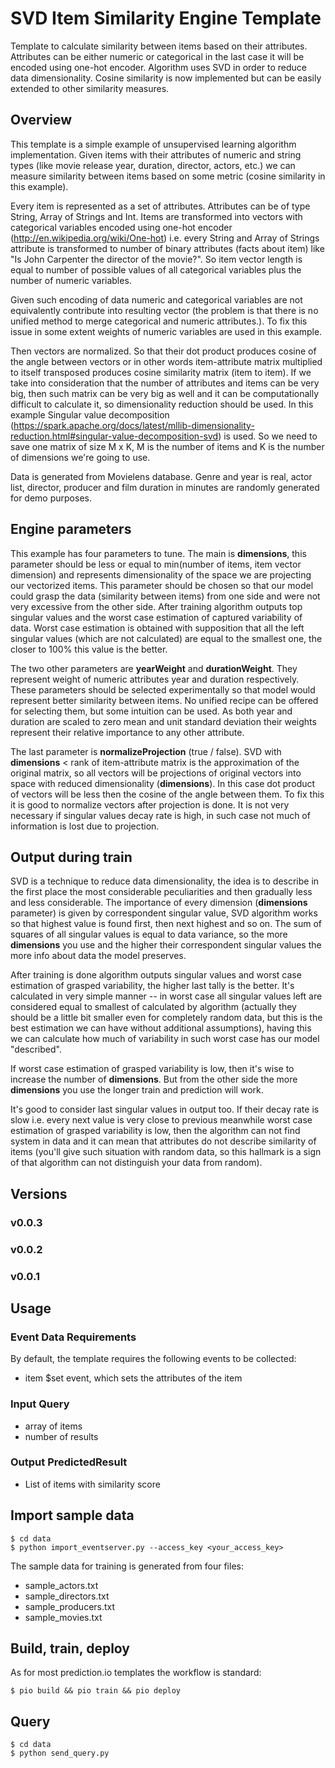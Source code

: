 # SVD Item Similarity Engine Template

Template to calculate similarity between items based on their attributes. 
Attributes can be either numeric or categorical in the last case it will be 
encoded using one-hot encoder. Algorithm uses SVD in order to reduce data 
dimensionality. Cosine similarity is now implemented but can be easily 
extended to other similarity measures.

## Overview

This template is a simple example of unsupervised learning algorithm 
implementation. Given items with their attributes of numeric and string types
(like movie release year, duration, director, actors, etc.) we can measure 
similarity between items based on some metric (cosine similarity in this 
example). 

Every item is represented as a set of attributes. Attributes can be of type 
String, Array of Strings and Int. Items are transformed into vectors with 
categorical variables encoded using one-hot encoder 
(http://en.wikipedia.org/wiki/One-hot) i.e. every String and Array of Strings
attribute is transformed to number of binary attributes (facts about item) 
like "Is John Carpenter the director of the movie?".
So item vector length is equal to number of possible values of all categorical 
variables plus the number of numeric variables. 
 
Given such encoding of data numeric and categorical variables are not 
equivalently contribute into resulting vector (the problem is that there is 
no unified method to merge categorical and numeric attributes.). To fix this 
issue in some extent weights of numeric variables are used in this example. 

Then vectors are normalized. So that their dot product produces cosine of the
angle between vectors or in other words item-attribute matrix multiplied to 
itself transposed produces cosine similarity matrix (item to item). If we 
take into consideration that the number of attributes and items can be very 
big, then such matrix can be very big as well and it can be computationally 
difficult to calculate it, so dimensionality reduction should be used. In 
this example Singular value decomposition 
(https://spark.apache.org/docs/latest/mllib-dimensionality-reduction.html#singular-value-decomposition-svd) is used. So we need to save one 
matrix of size M x K, M is the number of items and K is the number of 
dimensions we're going to use.

Data is generated from Movielens database. Genre and year is real, actor 
list, director, producer and film duration in minutes are randomly generated 
for demo purposes.  

## Engine parameters

This example has four parameters to tune. The main is __dimensions__, this 
parameter should be less or equal to min(number of items, item vector 
dimension) and represents dimensionality of the space we are projecting our 
vectorized items. This parameter should be chosen so that our model could 
grasp the data (similarity between items) from one side and were not very 
excessive from the other side. After training algorithm outputs top singular 
values and the worst case estimation of captured variability of data. Worst 
case estimation is obtained with supposition that all the left singular 
values (which are not calculated) are equal to the smallest one, the closer 
to 100% this value is the better. 

The two other parameters are __yearWeight__ and __durationWeight__. They 
represent weight of numeric attributes year and duration respectively. These 
parameters should be selected experimentally so that model would represent 
better similarity between items. No unified recipe can be offered for 
selecting them, but some intuition can be used. As both year and duration are 
scaled to zero mean and unit standard deviation their weights represent their
relative importance to any other attribute.

The last parameter is __normalizeProjection__ (true / false). SVD with 
__dimensions__ < rank of item-attribute matrix is the approximation of 
the original matrix, so all vectors will be projections of original vectors 
into space with reduced dimensionality (__dimensions__). 
In this case dot product of vectors will be less then the cosine of the angle 
between them. To fix this it is good to normalize vectors after projection is
done. It is not very necessary if singular values decay rate is high, in such
case not much of information is lost due to projection. 

## Output during train
SVD is a technique to reduce data dimensionality, the idea is to describe in the
first place the most considerable peculiarities and then gradually less and 
less considerable. The importance of every dimension (__dimensions__ 
parameter) is given by correspondent singular value, SVD algorithm works so 
that highest value is found first, then next highest and so on. The sum of 
squares of all singular values is equal to data variance, so the more 
__dimensions__ you use and the higher their correspondent singular values the
 more info about data the model preserves. 

After training is done algorithm outputs singular values and worst case 
estimation of grasped variability, the higher last tally is the better. It's 
calculated in very simple manner -- in worst case all singular values left 
are considered equal to smallest of calculated by algorithm (actually they 
should be a little bit smaller even for completely random data, but this is 
the best estimation we can have without additional assumptions), having this 
we can calculate how much of variability in such worst case has our model 
"described".

If worst case estimation of grasped variability is low, then it's wise to 
increase the number of __dimensions__. But from the other side the more 
__dimensions__ you use the longer train and prediction will work. 

It's good to consider last singular values in output too. If their decay rate
is slow i.e. every next value is very close to previous meanwhile worst case 
estimation of grasped variability is low, then the algorithm 
can not find system in data and it can mean that attributes do not describe 
similarity of items (you'll give such situation with random data, so this 
hallmark is a sign of that algorithm can not distinguish your data from random).


## Versions

### v0.0.3

### v0.0.2

### v0.0.1

## Usage

### Event Data Requirements

By default, the template requires the following events to be collected:

- item $set event, which sets the attributes of the item

### Input Query

- array of items
- number of results

### Output PredictedResult

- List of items with similarity score


## Import sample data

```
$ cd data
$ python import_eventserver.py --access_key <your_access_key>
```

The sample data for training is generated from four files:

- sample_actors.txt
- sample_directors.txt
- sample_producers.txt
- sample_movies.txt

## Build, train, deploy

As for most prediction.io templates the workflow is standard:

```
$ pio build && pio train && pio deploy
```

## Query

```
$ cd data
$ python send_query.py
```
